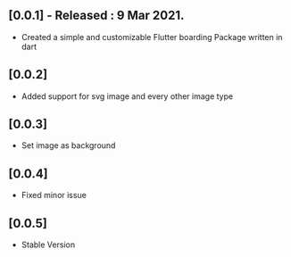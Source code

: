 ## [0.0.1] - Released : 9 Mar 2021.

- Created a simple and customizable Flutter boarding Package written in dart

## [0.0.2]

- Added support for svg image and every other image type

## [0.0.3]

- Set image as background

## [0.0.4]

- Fixed minor issue

## [0.0.5]

- Stable Version
